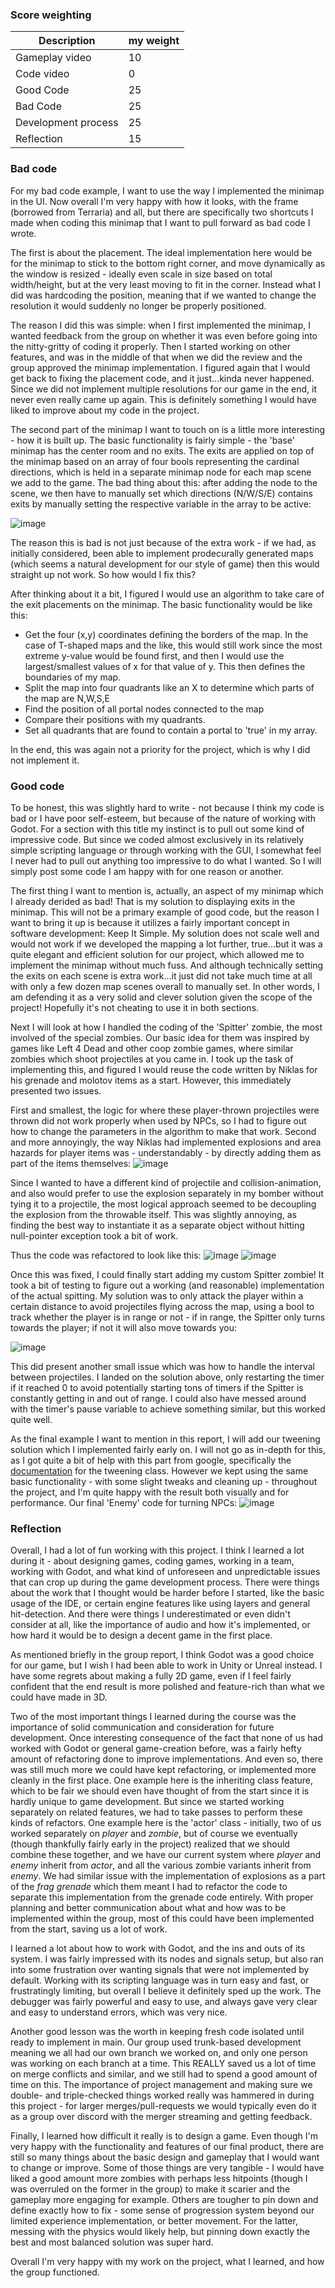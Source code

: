 ### Score weighting
|Description | my weight |
|----|----|
|Gameplay video | 10 |
|Code video | 0 |
|Good Code  | 25 |
|Bad Code | 25 |
|Development process | 25 |
|Reflection | 15 |


### Bad code
For my bad code example, I want to use the way I implemented the minimap in the UI. Now overall I'm very happy with how it looks, with the frame (borrowed from Terraria) and all, but there are specifically two shortcuts I made when coding this minimap that I want to pull forward as bad code I wrote.

The first is about the placement. The ideal implementation here would be for the minimap to stick to the bottom right corner, and move dynamically as the window is resized - ideally even scale in size based on total width/height, but at the very least moving to fit in the corner. Instead what I did was hardcoding the position, meaning that if we wanted to change the resolution it would suddenly no longer be properly positioned.

The reason I did this was simple: when I first implemented the minimap, I wanted feedback from the group on whether it was even before going into the nitty-gritty of coding it properly. Then I started working on other features, and was in the middle of that when we did the review and the group approved the minimap implementation. I figured again that I would get back to fixing the placement code, and it just...kinda never happened. Since we did not implement multiple resolutions for our game in the end, it never even really came up again. This is definitely something I would have liked to improve about my code in the project.

The second part of the minimap I want to touch on is a little more interesting - how it is built up. The basic functionality is fairly simple - the 'base' minimap has the center room and no exits. The exits are applied on top of the minimap based on an array of four bools representing the cardinal directions, which is held in a separate minimap node for each map scene we add to the game. The bad thing about this: after adding the node to the scene, we then have to manually set which directions (N/W/S/E) contains exits by manually setting the respective variable in the array to be active:

![image](https://user-images.githubusercontent.com/76155230/145729774-3090a9c4-e42f-4b72-bd22-686d58d7288b.png)


The reason this is bad is not just because of the extra work - if we had, as initially considered, been able to implement prodecurally generated maps (which seems a natural development for our style of game) then this would straight up not work. So how would I fix this?

After thinking about it a bit, I figured I would use an algorithm to take care of the exit placements on the minimap. The basic functionality would be like this:

* Get the four (x,y) coordinates defining the borders of the map. In the case of T-shaped maps and the like, this would still work since the most extreme y-value would be found first, and then I would use the largest/smallest values of x for that value of y. This then defines the boundaries of my map.
* Split the map into four quadrants like an X to determine which parts of the map are N,W,S,E
* Find the position of all portal nodes connected to the map
* Compare their positions with my quadrants.
* Set all quadrants that are found to contain a portal to 'true' in my array.

In the end, this was again not a priority for the project, which is why I did not implement it.

### Good code
To be honest, this was slightly hard to write - not because I think my code is bad or I have poor self-esteem, but because of the nature of working with Godot. For a section with this title my instinct is to pull out some kind of impressive code. But since we coded almost exclusively in its relatively simple scripting language or through working with the GUI, I somewhat feel I never had to pull out anything too impressive to do what I wanted. So I will simply post some code I am happy with for one reason or another.

The first thing I want to mention is, actually, an aspect of my minimap which I already derided as bad! That is my solution to displaying exits in the minimap. This will not be a primary example of good code, but the reason I want to bring it up is because it utilizes a fairly important concept in software development: Keep It Simple. My solution does not scale well and would not work if we developed the mapping a lot further, true...but it was a quite elegant and efficient solution for our project, which allowed me to implement the minimap without much fuss. And although technically setting the exits on each scene is extra work...it just did not take much time at all with only a few dozen map scenes overall to manually set. In other words, I am defending it as a very solid and clever solution given the scope of the project! Hopefully it's not cheating to use it in both sections.

Next I will look at how I handled the coding of the 'Spitter' zombie, the most involved of the special zombies. Our basic idea for them was inspired by games like Left 4 Dead and other coop zombie games, where similar zombies which shoot projectiles at you came in. I took up the task of implementing this, and figured I would reuse the code written by Niklas for his grenade and molotov items as a start. However, this immediately presented two issues.

First and smallest, the logic for where these player-thrown projectiles were thrown did not work properly when used by NPCs, so I had to figure out how to change the parameters in the algorithm to make that work. Second and more annoyingly, the way Niklas had implemented explosions and area hazards for player items was - understandably - by directly adding them as part of the items themselves:
![image](https://user-images.githubusercontent.com/76155230/145728543-0b67420c-8995-4944-850d-7ccdf9f3dac8.png)


Since I wanted to have a different kind of projectile and collision-animation, and also would prefer to use the explosion separately in my bomber without tying it to a projectile, the most logical approach seemed to be decoupling the explosion from the throwable itself. This was slightly annoying, as finding the best way to instantiate it as a separate object without hitting null-pointer exception took a bit of work.

Thus the code was refactored to look like this:
![image](https://user-images.githubusercontent.com/76155230/145728725-f719a1b1-e8e9-4fd9-bdca-a7ee7877d34e.png) ![image](https://user-images.githubusercontent.com/76155230/145728753-76d1449e-b378-4b90-aa3b-edc07ff499e2.png)

Once this was fixed, I could finally start adding my custom Spitter zombie! It took a bit of testing to figure out a working (and reasonable) implementation of the actual spitting. My solution was to only attack the player within a certain distance to avoid projectiles flying across the map, using a bool to track whether the player is in range or not - if in range, the Spitter only turns towards the player; if not it will also move towards you:

![image](https://user-images.githubusercontent.com/76155230/145729305-ab996315-8f26-4e78-8d07-973082b3c440.png)


This did present another small issue which was how to handle the interval between projectiles. I landed on the solution above, only restarting the timer if it reached 0 to avoid potentially starting tons of timers if the Spitter is constantly getting in and out of range. I could also have messed around with the timer's pause variable to achieve something similar, but this worked quite well.


As the final example I want to mention in this report, I will add our tweening solution which I implemented fairly early on. I will not go as in-depth for this, as I got quite a bit of help with this part from google, specifically the [documentation](https://docs.godotengine.org/en/stable/classes/class_tween.html) for the tweening class. However we kept using the same basic functionality - with some slight tweaks and cleaning up - throughout the project, and I'm quite happy with the result both visually and for performance. Our final 'Enemy' code for turning NPCs:
![image](https://user-images.githubusercontent.com/76155230/145729091-df471c55-c636-498e-ae68-c94a740899a8.png)


### Reflection
Overall, I had a lot of fun working with this project. I think I learned a lot during it - about designing games, coding games, working in a team, working with Godot, and what kind of unforeseen and unpredictable issues that can crop up during the game development process. There were things about the work that I thought would be harder before I started, like the basic usage of the IDE, or certain engine features like using layers and general hit-detection. And there were things I underestimated or even didn't consider at all, like the importance of audio and how it's implemented, or how hard it would be to design a decent game in the first place.

As mentioned briefly in the group report, I think Godot was a good choice for our game, but I wish I had been able to work in Unity or Unreal instead. I have some regrets about making a fully 2D game, even if I feel fairly confident that the end result is more polished and feature-rich than what we could have made in 3D.

Two of the most important things I learned during the course was the importance of solid communication and consideration for future development. Once interesting consequence of the fact that none of us had worked with Godot or general game-creation before, was a fairly hefty amount of refactoring done to improve implementations. And even so, there was still much more we could have kept refactoring, or implemented more cleanly in the first place. One example here is the inheriting class feature, which to be fair we should even have thought of from the start since it is hardly unique to game development. But since we started working separately on related features, we had to take passes to perform these kinds of refactors. One example here is the 'actor' class - initially, two of us worked separately on *player* and *zombie*, but of course we eventually (though thankfully fairly early in the project) realized that we should combine these together, and we have our current system where *player* and *enemy* inherit from *actor*, and all the various zombie variants inherit from *enemy*. We had similar issue with the implementation of explosions as a part of the *frag grenade* which them meant I had to refactor the code to separate this implementation from the grenade code entirely. With proper planning and better communication about what and how was to be implemented within the group, most of this could have been implemented from the start, saving us a lot of work.

I learned a lot about how to work with Godot, and the ins and outs of its system. I was fairly impressed with its nodes and signals setup, but also ran into some frustration over wanting signals that were not implemented by default. Working with its scripting language was in turn easy and fast, or frustratingly limiting, but overall I believe it definitely sped up the work. The debugger was fairly powerful and easy to use, and always gave very clear and easy to understand errors, which was very nice.

Another good lesson was the worth in keeping fresh code isolated until ready to implement in main. Our group used trunk-based development meaning we all had our own branch we worked on, and only one person was working on each branch at a time. This REALLY saved us a lot of time on merge conflicts and similar, and we still had to spend a good amount of time on this. The importance of project management and making sure we double- and triple-checked things worked really was hammered in during this project - for larger merges/pull-requests we would typically even do it as a group over discord with the merger streaming and getting feedback.

Finally, I learned how difficult it really is to design a game. Even though I'm very happy with the functionality and features of our final product, there are still so many things about the basic design and gameplay that I would want to change or improve. Some of those things are very tangible - I would have liked a good amount more zombies with perhaps less hitpoints (though I was overruled on the former in the group) to make it scarier and the gameplay more engaging for example. Others are tougher to pin down and define exactly how to fix - some sense of progression system beyond our limited experience implementation, or better movement. For the latter, messing with the physics would likely help, but pinning down exactly the best and most balanced solution was super hard.

Overall I'm very happy with my work on the project, what I learned, and how the group functioned.
